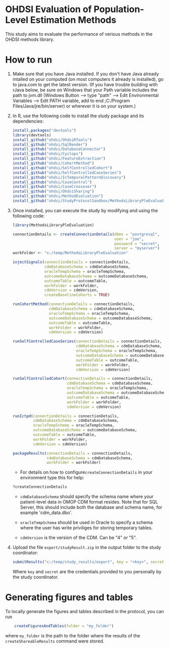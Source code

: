 OHDSI Evaluation of Population-Level Estimation Methods
=======================================================

This study aims to evaluate the performance of verious methods in the OHDSI methods library.

How to run
==========
1. Make sure that you have Java installed. If you don't have Java already intalled on your computed (on most computers it already is installed), go to java.com to get the latest version. (If you have trouble building with rJava below, be sure on Windows that your Path variable includes the path to jvm.dll (Windows Button --> type "path" --> Edit Environmental Variables --> Edit PATH variable, add to end ;C:/Program Files/Java/jre/bin/server) or wherever it is on your system.)

2. In R, use the following code to install the study package and its dependencies:

	```r
	install.packages("devtools")
	library(devtools)
	install_github("ohdsi/OhdsiRTools") 
	install_github("ohdsi/SqlRender")
	install_github("ohdsi/DatabaseConnector")
	install_github("ohdsi/Cyclops")
	install_github("ohdsi/FeatureExtraction") 
	install_github("ohdsi/CohortMethod")
	install_github("ohdsi/SelfControlledCohort")
	install_github("ohdsi/SelfControlledCaseSeries")
	install_github("ohdsi/IcTemporalPatternDiscovery")
	install_github("ohdsi/CaseControl")
	install_github("ohdsi/CaseCrossover")
	install_github("ohdsi/OhdsiSharing")
	install_github("ohdsi/MethodEvaluation")
	install_github("ohdsi/StudyProtocolSandbox/MethodsLibraryPleEvaluation")
	```

3. Once installed, you can execute the study by modifying and using the following code:

	```r
	library(MethodsLibraryPleEvaluation)

	connectionDetails <- createConnectionDetails(dbms = "postgresql",
												 user = "joe",
												 password = "secret",
												 server = "myserver")
    workFolder <- "s:/temp/MethodsLibraryPleEvaluation"

	injectSignals(connectionDetails = connectionDetails,
                  cdmDatabaseSchema = cdmDatabaseSchema,
                  oracleTempSchema = oracleTempSchema,
                  outcomeDatabaseSchema = outcomeDatabaseSchema,
                  outcomeTable = outcomeTable,
                  workFolder = workFolder,
                  cdmVersion = cdmVersion,
                  createBaselineCohorts = TRUE)
    
    runCohortMethod(connectionDetails = connectionDetails,
                    cdmDatabaseSchema = cdmDatabaseSchema,
                    oracleTempSchema = oracleTempSchema,
                    outcomeDatabaseSchema = outcomeDatabaseSchema,
                    outcomeTable = outcomeTable,
                    workFolder = workFolder,
                    cdmVersion = cdmVersion)
    
    runSelfControlledCaseSeries(connectionDetails = connectionDetails,
                                cdmDatabaseSchema = cdmDatabaseSchema,
                                oracleTempSchema = oracleTempSchema,
                                outcomeDatabaseSchema = outcomeDatabaseSchema,
                                outcomeTable = outcomeTable,
                                workFolder = workFolder,
                                cdmVersion = cdmVersion)
    
    runSelfControlledCohort(connectionDetails = connectionDetails,
                            cdmDatabaseSchema = cdmDatabaseSchema,
                            oracleTempSchema = oracleTempSchema,
                            outcomeDatabaseSchema = outcomeDatabaseSchema,
                            outcomeTable = outcomeTable,
                            workFolder = workFolder,
                            cdmVersion = cdmVersion)
    
    runIctpd(connectionDetails = connectionDetails,
             cdmDatabaseSchema = cdmDatabaseSchema,
             oracleTempSchema = oracleTempSchema,
             outcomeDatabaseSchema = outcomeDatabaseSchema,
             outcomeTable = outcomeTable,
             workFolder = workFolder,
             cdmVersion = cdmVersion)
    
    packageResults(connectionDetails = connectionDetails,
                   cdmDatabaseSchema = cdmDatabaseSchema,
                   workFolder = workFolder)
	```

	* For details on how to configure```createConnectionDetails``` in your environment type this for help:
	```r
	?createConnectionDetails
	```

	* ```cdmDatabaseSchema``` should specify the schema name where your patient-level data in OMOP CDM format resides. Note that for SQL Server, this should include both the database and schema name, for example 'cdm_data.dbo'.

	* ```oracleTempSchema``` should be used in Oracle to specify a schema where the user has write priviliges for storing temporary tables.

	* ```cdmVersion``` is the version of the CDM. Can be "4" or "5".

4. Upload the file ```export/studyResult.zip``` in the output folder to the study coordinator:
    ```r
    submitResults("c:/temp/study_results/export", key = "<key>", secret = "<secret>")
    ```
    Where ```key``` and ```secret``` are the credentials provided to you personally by the study coordinator.

Generating figures and tables
=============================

To locally generate the figures and tables described in the protocol, you can run

```r
    createFiguresAndTables(folder = "my_folder")
```

where ```my_folder``` is the path to the folder where the results of the ```createShareableResults``` command were stored.
